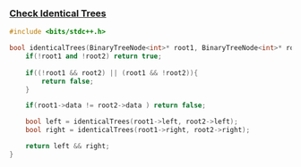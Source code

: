 ### [Check Identical Trees](https://www.codingninjas.com/studio/problems/check-identical-trees_8230719?challengeSlug=striver-sde-challenge&leftPanelTab=0)

```cpp
#include <bits/stdc++.h> 

bool identicalTrees(BinaryTreeNode<int>* root1, BinaryTreeNode<int>* root2) {
    if(!root1 and !root2) return true;
    
    if((!root1 && root2) || (root1 && !root2)){
        return false;
    }

    if(root1->data != root2->data ) return false;

    bool left = identicalTrees(root1->left, root2->left);
    bool right = identicalTrees(root1->right, root2->right);

    return left && right;
}
```